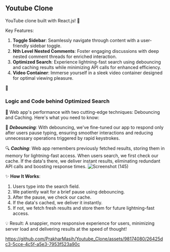 <h2>Youtube Clone</h2>
YouTube clone built with React.js! 🚀

Key Features:
1. **Toggle Sidebar**: Seamlessly navigate through content with a user-friendly sidebar toggle.
2. **Nth Level Nested Comments**: Foster engaging discussions with deep nested comment threads for enriched interaction.
3. **Optimized Search**: Experience lightning-fast search using debouncing and caching results while minimizing API calls for enhanced efficiency.
4. **Video Container**: Immerse yourself in a sleek video container designed for optimal viewing pleasure.

🚀 <h3>Logic and Code behind Optimized Search</h3> 🚀
Web app's performance with two cutting-edge techniques: Debouncing and Caching. Here's what you need to know:

🌟 ***Debouncing***: With debouncing, we've fine-tuned our app to respond only after users pause typing, ensuring smoother interactions and reducing unnecessary operations triggered by rapid keystrokes.

🔍 ***Caching***: Web app remembers previously fetched results, storing them in memory for lightning-fast access. When users search, we first check our cache. If the data's there, we deliver instant results, eliminating redundant API calls and boosting response times.
![Screenshot (145)](https://github.com/PrakharMasih/Youtube_Clone/assets/98174080/9a1529b1-4fcb-4625-b0a6-8aef3f873e1d)

✨ **How It Works**:
1. Users type into the search field.
2. We patiently wait for a brief pause using debouncing.
3. After the pause, we check our cache.
4. If the data's cached, we deliver it instantly.
5. If not, we fetch fresh results and store them for future lightning-fast access.

💡 Result: A snappier, more responsive experience for users, minimizing server load and delivering results at the speed of thought!



https://github.com/PrakharMasih/Youtube_Clone/assets/98174080/26425dc3-5cce-4c5f-a5e3-7953f523a90c


